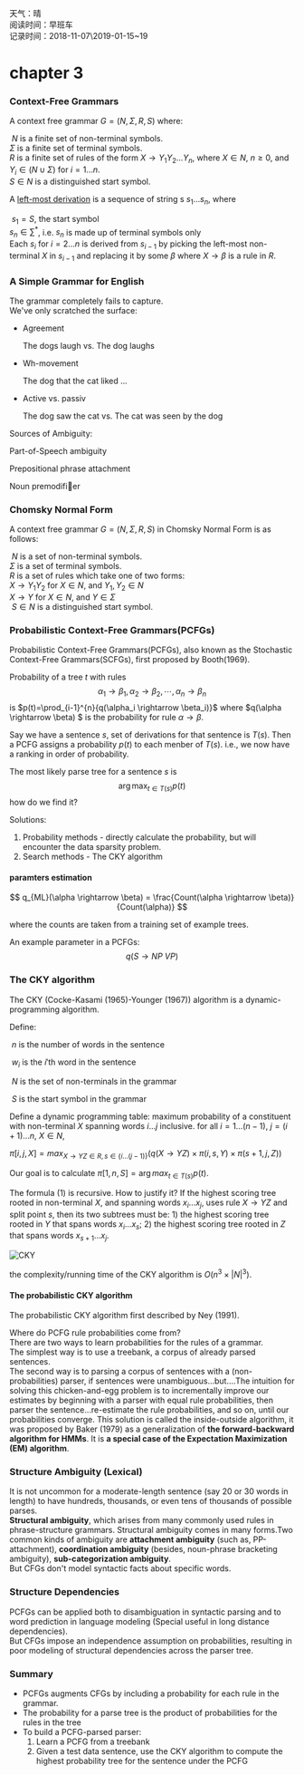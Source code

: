 天气：晴  
阅读时间：早班车<br>记录时间：2018-11-07\2019-01-15~19

# chapter 3

### Context-Free Grammars

A context free grammar $G=(N,\Sigma,R,S)$ where:

​	$N$ is a finite set of non-terminal symbols.<br>	$\Sigma$ is a finite set of terminal symbols.<br>	$R$ is a finite set of rules of the form $X \to Y_1Y_2...Y_n$, where $X \in N$, $n \geq 0$, and $Y_i \in (N  \cup \Sigma)$ for $i=1...n$.<br>	$S \in N$ is a distinguished start symbol.

A <u>left-most derivation</u> is a sequence of string s $s_1 \dots s_n$, where 

​	$s_1=S$, the start symbol<br>	$s_n \in \sum^*$, i.e. $s_n$ is made up of terminal symbols only<br>	Each $s_i$ for $i=2 \dots n$ is derived from $s_{i-1}$ by picking the left-most non-terminal $X$ in $s_{i-1}$ and replacing it by some $\beta$ where $X \rightarrow \beta$ is a rule in $R$.

### A Simple Grammar for English

The grammar completely fails to capture.<br>We've only scratched the surface:

+ Agreement

  The dogs laugh vs. The dog laughs

+ Wh-movement

  The dog that the cat liked ...

+ Active vs. passiv

  The dog saw the cat vs.
  The cat was seen by the dog

Sources of Ambiguity:

Part-of-Speech ambiguity

Prepositional phrase attachment

Noun premodifier



### Chomsky Normal Form

A context free grammar $G=(N,\Sigma,R,S)$ in Chomsky Normal Form is as follows:

​	$N$ is a set of non-terminal symbols.<br>	$\Sigma$ is a set of terminal symbols.<br>	$R$ is a set of rules which take one of two forms:<br>		$X \to Y_1Y_2$ for $X \in N$, and $Y_1,Y_2 \in N$<br>		$X \rightarrow Y$ for $X \in N$, and $Y \in \Sigma$<br>​	$S \in N$ is a distinguished start symbol.

### Probabilistic Context-Free Grammars(PCFGs)

Probabilistic Context-Free Grammars(PCFGs), also known as the Stochastic Context-Free Grammars(SCFGs), first proposed by Booth(1969).

Probability of a tree $t$ with rules
$$
\alpha_1 \rightarrow \beta_1,\alpha_2 \rightarrow \beta_2, \cdots, \alpha_n \rightarrow \beta_n
$$
is $p(t)=\prod_{i-1}^{n}{q(\alpha_i \rightarrow \beta_i)}$ where $q(\alpha \rightarrow \beta) $ is the probability for rule $\alpha \rightarrow \beta$.

Say we have a sentence $s$, set of derivations for that sentence is $T(s)$. Then a PCFG assigns a probability $p(t)$ to each menber of $T(s)$. i.e., we now have a ranking in order of probability.

The most likely parse tree for a sentence $s$ is
$$
\arg \max_{t \in T(s)}p(t)
$$
how do we find it?

Solutions:

1. Probability methods - directly calculate the probability, but will encounter the data sparsity problem.
2. Search methods - The CKY algorithm

#### paramters estimation

$$
q_{ML}(\alpha \rightarrow \beta) = \frac{Count(\alpha \rightarrow \beta)}{Count(\alpha)}
$$

where the counts are taken from a training set of example trees.

An example parameter in a PCFGs:
$$
q(S \to NP \ VP)
$$


### The CKY algorithm

The CKY (Cocke-Kasami (1965)-Younger (1967)) algorithm is a dynamic-programming algorithm.

Define:

​	$n$ is the number of words in the sentence

​	$w_i$ is the $i'$th word in the sentence

​	$N$ is the set of non-terminals in the grammar

​	$S$ is the start symbol in the grammar

Define a dynamic programming table: maximum probability of a constituent with non-terminal $X$ spanning words $i \dots j$ inclusive. for all $i=1 \dots (n-1)$, $j=(i+1) \dots n$, $X \in N$,

$\pi[i,j,X] = max_{X \rightarrow Y Z \in R, s \in \{i \dots (j-1)\}} (q(X \rightarrow Y Z) \times \pi(i,s,Y) \times \pi(s+1,j,Z)) \tag{1}$

Our goal is to calculate $\pi[1,n,S] = \arg max_{t \in T(s)}p(t)$.

The formula (1) is recursive. How to justify it? If the highest scoring tree rooted in non-terminal $X$, and spanning words $x_i \dots x_j$, uses rule $X \rightarrow Y Z$ and split point $s$, then its two subtrees must be: 1) the highest scoring tree rooted in $Y$ that spans words $x_i \dots x_s$; 2) the highest scoring tree rooted in $Z$ that spans words $x_{s+1} \dots x_j$.

![CKY](https://github.com/bifeng/daily_book_notes/raw/master/resource/cky_algorithm.png)

the complexity/running time of the CKY algorithm is $O(n^3 \times |N|^3)​$ .

#### The probabilistic CKY algorithm

The probabilistic CKY algorithm first described by Ney (1991).

Where do PCFG rule probabilities come from? <br>There are two ways to learn probabilities for the rules of a grammar. <br>The simplest way is to use a treebank, a corpus of already parsed sentences.<br>The second way is to parsing a corpus of sentences with a (non-probabilities) parser, if sentences were unambiguous...but....The intuition for solving this  chicken-and-egg problem is to incrementally improve our estimates by beginning with a parser with equal rule probabilities, then parser the sentence...re-estimate the rule probabilities, and so on, until our probabilities converge. This solution is called the inside-outside algorithm, it was proposed by Baker (1979) as a generalization of **the forward-backward algorithm for HMMs**. It is **a special case of the Expectation Maximization (EM) algorithm**.

### Structure Ambiguity (Lexical)

It is not uncommon for a moderate-length sentence (say 20 or 30 words in length) to have hundreds, thousands, or even tens of thousands of possible parses. <br>**Structural ambiguity**, which arises from many commonly used rules in phrase-structure grammars. Structural ambiguity comes in many forms.Two common kinds of ambiguity are **attachment ambiguity** (such as, PP-attachment), **coordination ambiguity** (besides, noun-phrase bracketing ambiguity), **sub-categorization ambiguity**.<br>But CFGs don't model syntactic facts about specific words.

### Structure Dependencies

PCFGs can be applied both to disambiguation in syntactic parsing and to word prediction in language modeling (Special useful in long distance dependencies).<br>But CFGs impose an independence assumption on probabilities, resulting in poor modeling of structural dependencies across the parser tree.

### Summary

+ PCFGs augments CFGs by including a probability for each rule in the grammar.
+ The probability for a parse tree is the product of probabilities for the rules in the tree
+ To build a PCFG-parsed parser:
  1. Learn a PCFG from a treebank
  2. Given a test data sentence, use the CKY algorithm to compute the highest probability tree for the sentence under the PCFG











